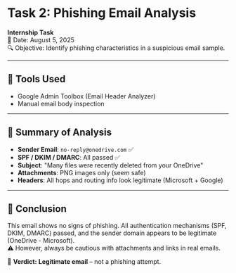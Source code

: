 # Task 2: Phishing Email Analysis

**Internship Task**  
📅 Date: August 5, 2025  
🔍 Objective: Identify phishing characteristics in a suspicious email sample.

---

## 🧰 Tools Used
- Google Admin Toolbox (Email Header Analyzer)
- Manual email body inspection

---



## 📝 Summary of Analysis

- **Sender Email**: `no-reply@onedrive.com` ✅
- **SPF / DKIM / DMARC**: All passed ✅
- **Subject**: "Many files were recently deleted from your OneDrive"
- **Attachments**: PNG images only (seem safe)
- **Headers**: All hops and routing info look legitimate (Microsoft + Google)

---

## 🧠 Conclusion

This email shows no signs of phishing. All authentication mechanisms (SPF, DKIM, DMARC) passed, and the sender domain appears to be legitimate (OneDrive - Microsoft).  
⚠️ However, always be cautious with attachments and links in real emails.

📌 **Verdict:** **Legitimate email** – not a phishing attempt.

